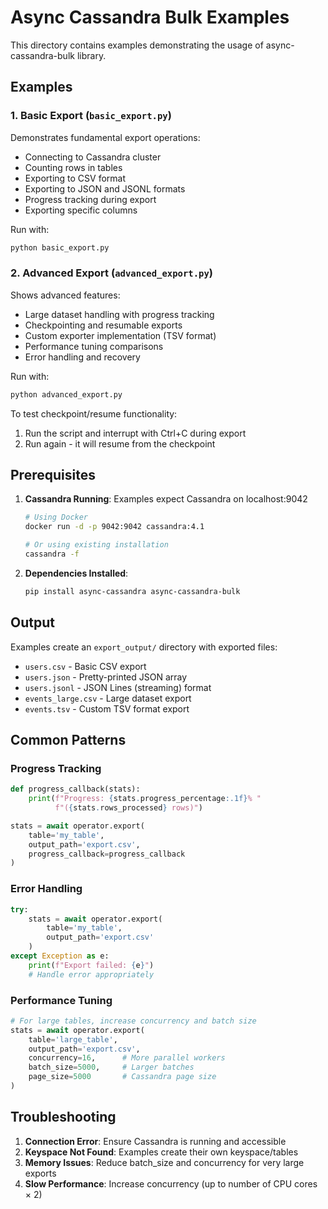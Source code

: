 # Async Cassandra Bulk Examples

This directory contains examples demonstrating the usage of async-cassandra-bulk library.

## Examples

### 1. Basic Export (`basic_export.py`)

Demonstrates fundamental export operations:
- Connecting to Cassandra cluster
- Counting rows in tables
- Exporting to CSV format
- Exporting to JSON and JSONL formats
- Progress tracking during export
- Exporting specific columns

Run with:
```bash
python basic_export.py
```

### 2. Advanced Export (`advanced_export.py`)

Shows advanced features:
- Large dataset handling with progress tracking
- Checkpointing and resumable exports
- Custom exporter implementation (TSV format)
- Performance tuning comparisons
- Error handling and recovery

Run with:
```bash
python advanced_export.py
```

To test checkpoint/resume functionality:
1. Run the script and interrupt with Ctrl+C during export
2. Run again - it will resume from the checkpoint

## Prerequisites

1. **Cassandra Running**: Examples expect Cassandra on localhost:9042
   ```bash
   # Using Docker
   docker run -d -p 9042:9042 cassandra:4.1

   # Or using existing installation
   cassandra -f
   ```

2. **Dependencies Installed**:
   ```bash
   pip install async-cassandra async-cassandra-bulk
   ```

## Output

Examples create an `export_output/` directory with exported files:
- `users.csv` - Basic CSV export
- `users.json` - Pretty-printed JSON array
- `users.jsonl` - JSON Lines (streaming) format
- `events_large.csv` - Large dataset export
- `events.tsv` - Custom TSV format export

## Common Patterns

### Progress Tracking

```python
def progress_callback(stats):
    print(f"Progress: {stats.progress_percentage:.1f}% "
          f"({stats.rows_processed} rows)")

stats = await operator.export(
    table='my_table',
    output_path='export.csv',
    progress_callback=progress_callback
)
```

### Error Handling

```python
try:
    stats = await operator.export(
        table='my_table',
        output_path='export.csv'
    )
except Exception as e:
    print(f"Export failed: {e}")
    # Handle error appropriately
```

### Performance Tuning

```python
# For large tables, increase concurrency and batch size
stats = await operator.export(
    table='large_table',
    output_path='export.csv',
    concurrency=16,      # More parallel workers
    batch_size=5000,     # Larger batches
    page_size=5000       # Cassandra page size
)
```

## Troubleshooting

1. **Connection Error**: Ensure Cassandra is running and accessible
2. **Keyspace Not Found**: Examples create their own keyspace/tables
3. **Memory Issues**: Reduce batch_size and concurrency for very large exports
4. **Slow Performance**: Increase concurrency (up to number of CPU cores × 2)
